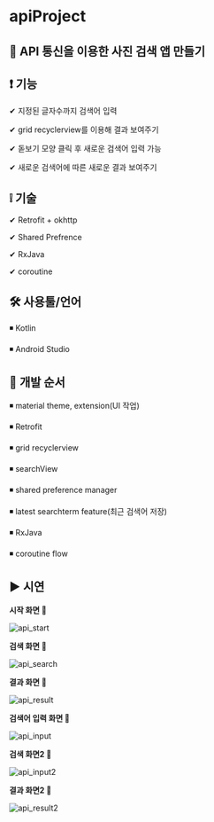 # apiProject
  <h2>🔎 API 통신을 이용한 사진 검색 앱 만들기</h2>
  
  <h2>❗ 기능</h2>
   
  ✔ 지정된 글자수까지 검색어 입력
  
  ✔ grid recyclerview를 이용해 결과 보여주기
  
  ✔ 돋보기 모양 클릭 후 새로운 검색어 입력 가능
  
  ✔ 새로운 검색어에 따른 새로운 결과 보여주기
   
  <h2>❕ 기술</h2>
  
  ✔ Retrofit + okhttp
  
  ✔ Shared Prefrence
  
  ✔ RxJava
  
  ✔ coroutine
  

  <h2>🛠 사용툴/언어</h2>

  ◾ Kotlin

  ◾ Android Studio
 
 
  <h2>🔁 개발 순서</h2>
  
  ◾ material theme, extension(UI 작업)
  
  ◾ Retrofit
  
  ◾ grid recyclerview
  
  ◾ searchView
  
  ◾ shared preference manager
  
  ◾ latest searchterm feature(최근 검색어 저장)
  
  ◾ RxJava
  
  ◾ coroutine flow
  
  <h2>▶ 시연</h2>
 
 <b>시작 화면 🔻</b>
 
![api_start](https://user-images.githubusercontent.com/52942503/97544284-b85d8b00-1a0c-11eb-8582-15f0288a8d03.PNG)
 
<b>검색 화면 🔻</b>

![api_search](https://user-images.githubusercontent.com/52942503/97544294-bb587b80-1a0c-11eb-8a26-66d4a4b43ecb.PNG)

<b>결과 화면 🔻</b>

![api_result](https://user-images.githubusercontent.com/52942503/97544302-be536c00-1a0c-11eb-8462-3c0d23d0b0d8.PNG)

<b>검색어 입력 화면 🔻</b>

![api_input](https://user-images.githubusercontent.com/52942503/97544311-c1e6f300-1a0c-11eb-8bc7-90c008e1ddd5.PNG)

<b>검색 화면2 🔻</b>

![api_input2](https://user-images.githubusercontent.com/52942503/97544315-c3b0b680-1a0c-11eb-9f34-dfb96714bc68.PNG)

<b>결과 화면2 🔻</b>

![api_result2](https://user-images.githubusercontent.com/52942503/97544325-c6131080-1a0c-11eb-92c5-bb5969a7e808.PNG)



  
